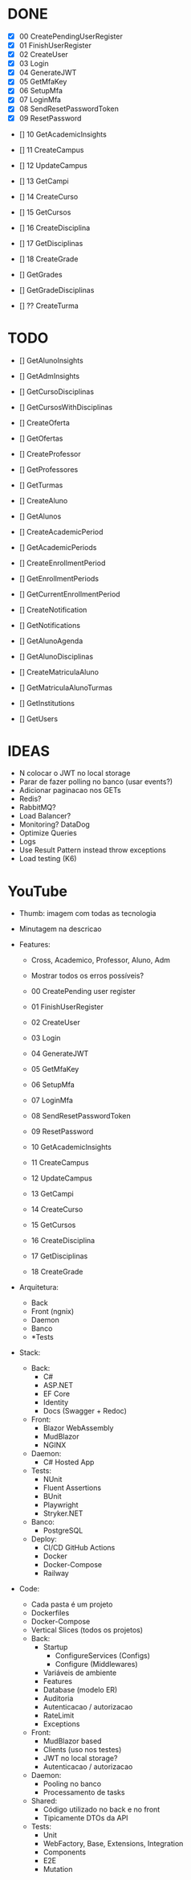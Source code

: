 # DONE

- [X] 00 CreatePendingUserRegister
- [X] 01 FinishUserRegister
- [X] 02 CreateUser
- [X] 03 Login
- [X] 04 GenerateJWT
- [X] 05 GetMfaKey
- [X] 06 SetupMfa
- [X] 07 LoginMfa
- [X] 08 SendResetPasswordToken
- [X] 09 ResetPassword

- [] 10 GetAcademicInsights
- [] 11 CreateCampus
- [] 12 UpdateCampus
- [] 13 GetCampi
- [] 14 CreateCurso
- [] 15 GetCursos
- [] 16 CreateDisciplina
- [] 17 GetDisciplinas
- [] 18 CreateGrade

- [] GetGrades
- [] GetGradeDisciplinas




- [] ?? CreateTurma

# TODO

- [] GetAlunoInsights
- [] GetAdmInsights

- [] GetCursoDisciplinas
- [] GetCursosWithDisciplinas

- [] CreateOferta
- [] GetOfertas

- [] CreateProfessor
- [] GetProfessores

- [] GetTurmas

- [] CreateAluno
- [] GetAlunos

- [] CreateAcademicPeriod
- [] GetAcademicPeriods
- [] CreateEnrollmentPeriod
- [] GetEnrollmentPeriods
- [] GetCurrentEnrollmentPeriod

- [] CreateNotification
- [] GetNotifications

- [] GetAlunoAgenda
- [] GetAlunoDisciplinas
- [] CreateMatriculaAluno
- [] GetMatriculaAlunoTurmas

- [] GetInstitutions
- [] GetUsers



# IDEAS

- N colocar o JWT no local storage
- Parar de fazer polling no banco (usar events?)
- Adicionar paginacao nos GETs
- Redis?
- RabbitMQ?
- Load Balancer?
- Monitoring? DataDog
- Optimize Queries
- Logs
- Use Result Pattern instead throw exceptions
- Load testing (K6)

# YouTube

- Thumb: imagem com todas as tecnologia
- Minutagem na descricao

- Features:
    - Cross, Academico, Professor, Aluno, Adm
    - Mostrar todos os erros possíveis?
    - 00 CreatePending user register
    - 01 FinishUserRegister
    - 02 CreateUser
    - 03 Login
    - 04 GenerateJWT
    - 05 GetMfaKey
    - 06 SetupMfa
    - 07 LoginMfa
    - 08 SendResetPasswordToken
    - 09 ResetPassword

    - 10 GetAcademicInsights
    - 11 CreateCampus
    - 12 UpdateCampus
    - 13 GetCampi
    - 14 CreateCurso
    - 15 GetCursos
    - 16 CreateDisciplina
    - 17 GetDisciplinas
    - 18 CreateGrade




- Arquitetura:
    - Back
    - Front (ngnix)
    - Daemon
    - Banco
    - *Tests

- Stack:
    - Back:
        - C#
        - ASP.NET
        - EF Core
        - Identity
        - Docs (Swagger + Redoc)
    - Front:
        - Blazor WebAssembly
        - MudBlazor
        - NGINX
    - Daemon:
        - C# Hosted App
    - Tests:
        - NUnit
        - Fluent Assertions
        - BUnit
        - Playwright
        - Stryker.NET
    - Banco:
        - PostgreSQL
    - Deploy:
        - CI/CD GitHub Actions
        - Docker
        - Docker-Compose
        - Railway

- Code:
    - Cada pasta é um projeto
    - Dockerfiles
    - Docker-Compose
    - Vertical Slices (todos os projetos)
    - Back:
        - Startup
            - ConfigureServices (Configs)
            - Configure (Middlewares)
        - Variáveis de ambiente
        - Features
        - Database (modelo ER)
        - Auditoria
        - Autenticacao / autorizacao
        - RateLimit
        - Exceptions
    - Front:
        - MudBlazor based
        - Clients (uso nos testes)
        - JWT no local storage?
        - Autenticacao / autorizacao
    - Daemon:
        - Pooling no banco
        - Processamento de tasks
    - Shared:
        - Código utilizado no back e no front
        - Tipicamente DTOs da API
    - Tests:
        - Unit
        - WebFactory, Base, Extensions, Integration
        - Components
        - E2E
        - Mutation
